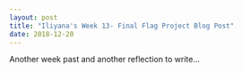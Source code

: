 ```yaml
---
layout: post
title: "Iliyana's Week 13- Final Flag Project Blog Post"
date: 2018-12-20
---
```

Another week past and another reflection to write... 
